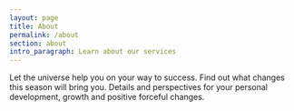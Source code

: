 ```yaml
---
layout: page
title: About
permalink: /about
section: about
intro_paragraph: Learn about our services
---
```

Let the universe help you on your way to success. Find out what changes this season will bring you. Details and perspectives for your personal development, growth and positive forceful changes.
